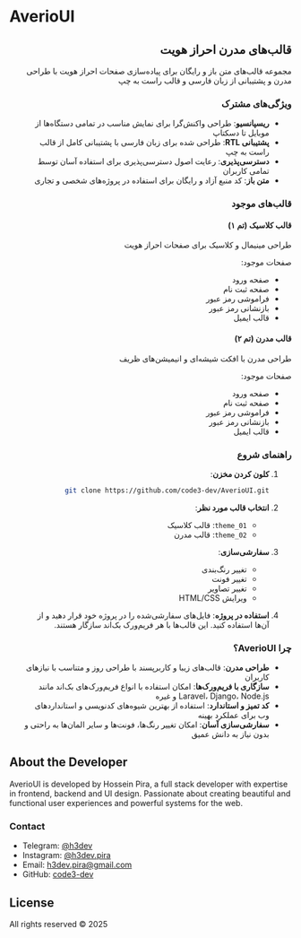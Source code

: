 # AverioUI

<div dir="rtl">

## قالب‌های مدرن احراز هویت

مجموعه قالب‌های متن باز و رایگان برای پیاده‌سازی صفحات احراز هویت با طراحی مدرن و پشتیبانی از زبان فارسی و قالب راست به چپ

### ویژگی‌های مشترک

- **ریسپانسیو**: طراحی واکنش‌گرا برای نمایش مناسب در تمامی دستگاه‌ها از موبایل تا دسکتاپ
- **پشتیبانی RTL**: طراحی شده برای زبان فارسی با پشتیبانی کامل از قالب راست به چپ
- **دسترسی‌پذیری**: رعایت اصول دسترسی‌پذیری برای استفاده آسان توسط تمامی کاربران
- **متن باز**: کد منبع آزاد و رایگان برای استفاده در پروژه‌های شخصی و تجاری

### قالب‌های موجود

#### قالب کلاسیک (تم ۱)
طراحی مینیمال و کلاسیک برای صفحات احراز هویت

صفحات موجود:
- صفحه ورود
- صفحه ثبت نام
- فراموشی رمز عبور
- بازنشانی رمز عبور
- قالب ایمیل

#### قالب مدرن (تم ۲)
طراحی مدرن با افکت شیشه‌ای و انیمیشن‌های ظریف

صفحات موجود:
- صفحه ورود
- صفحه ثبت نام
- فراموشی رمز عبور
- بازنشانی رمز عبور
- قالب ایمیل

### راهنمای شروع

1. **کلون کردن مخزن**:
   ```bash
   git clone https://github.com/code3-dev/AverioUI.git
   ```

2. **انتخاب قالب مورد نظر**:
   - `01_theme`: قالب کلاسیک
   - `02_theme`: قالب مدرن

3. **سفارشی‌سازی**:
   - تغییر رنگ‌بندی
   - تغییر فونت
   - تغییر تصاویر
   - ویرایش HTML/CSS

4. **استفاده در پروژه**:
   فایل‌های سفارشی‌شده را در پروژه خود قرار دهید و از آن‌ها استفاده کنید. این قالب‌ها با هر فریم‌ورک بک‌اند سازگار هستند.

### چرا AverioUI؟

- **طراحی مدرن**: قالب‌های زیبا و کاربرپسند با طراحی روز و متناسب با نیازهای کاربران
- **سازگاری با فریم‌ورک‌ها**: امکان استفاده با انواع فریم‌ورک‌های بک‌اند مانند Laravel، Django، Node.js و غیره
- **کد تمیز و استاندارد**: استفاده از بهترین شیوه‌های کدنویسی و استانداردهای وب برای عملکرد بهینه
- **سفارشی‌سازی آسان**: امکان تغییر رنگ‌ها، فونت‌ها و سایر المان‌ها به راحتی و بدون نیاز به دانش عمیق

</div>

## About the Developer

AverioUI is developed by Hossein Pira, a full stack developer with expertise in frontend, backend and UI design. Passionate about creating beautiful and functional user experiences and powerful systems for the web.

### Contact

- Telegram: [@h3dev](https://t.me/h3dev)
- Instagram: [@h3dev.pira](https://instagram.com/h3dev.pira)
- Email: h3dev.pira@gmail.com
- GitHub: [code3-dev](https://github.com/code3-dev)

## License

All rights reserved &copy; 2025 